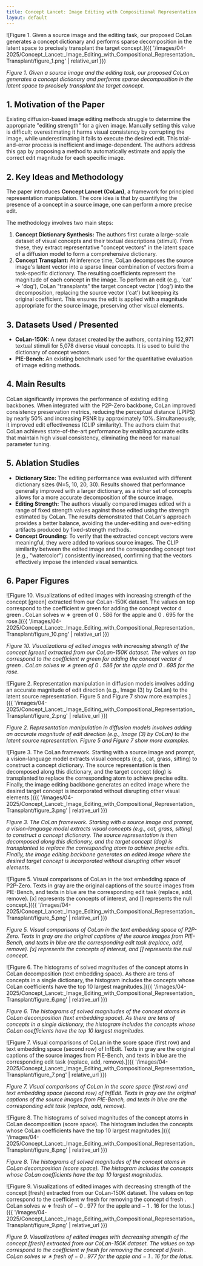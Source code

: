 ```yaml
---
title: Concept Lancet: Image Editing with Compositional Representation Transplant
layout: default
---
```

![Figure 1. Given a source image and the editing task, our proposed CoLan generates a concept dictionary and performs sparse decomposition in the latent space to precisely transplant the target concept.]({{ '/images/04-2025/Concept_Lancet:_Image_Editing_with_Compositional_Representation_Transplant/figure_1.png' | relative_url }})

*Figure 1. Given a source image and the editing task, our proposed CoLan generates a concept dictionary and performs sparse decomposition in the latent space to precisely transplant the target concept.*


## 1. Motivation of the Paper
Existing diffusion-based image editing methods struggle to determine the appropriate "editing strength" for a given image. Manually setting this value is difficult; overestimating it harms visual consistency by corrupting the image, while underestimating it fails to execute the desired edit. This trial-and-error process is inefficient and image-dependent. The authors address this gap by proposing a method to automatically estimate and apply the correct edit magnitude for each specific image.

## 2. Key Ideas and Methodology
The paper introduces **Concept Lancet (CoLan)**, a framework for principled representation manipulation. The core idea is that by quantifying the presence of a concept in a source image, one can perform a more precise edit.

The methodology involves two main steps:
1.  **Concept Dictionary Synthesis:** The authors first curate a large-scale dataset of visual concepts and their textual descriptions (stimuli). From these, they extract representative "concept vectors" in the latent space of a diffusion model to form a comprehensive dictionary.
2.  **Concept Transplant:** At inference time, CoLan decomposes the source image's latent vector into a sparse linear combination of vectors from a task-specific dictionary. The resulting coefficients represent the magnitude of each concept in the image. To perform an edit (e.g., 'cat' → 'dog'), CoLan "transplants" the target concept vector ('dog') into the decomposition, replacing the source vector ('cat') but keeping its original coefficient. This ensures the edit is applied with a magnitude appropriate for the source image, preserving other visual elements.

## 3. Datasets Used / Presented
- **CoLan-150K:** A new dataset created by the authors, containing 152,971 textual stimuli for 5,078 diverse visual concepts. It is used to build the dictionary of concept vectors.
- **PIE-Bench:** An existing benchmark used for the quantitative evaluation of image editing methods.

## 4. Main Results
CoLan significantly improves the performance of existing editing backbones. When integrated with the P2P-Zero backbone, CoLan improved consistency preservation metrics, reducing the perceptual distance (LPIPS) by nearly 50% and increasing PSNR by approximately 10%. Simultaneously, it improved edit effectiveness (CLIP similarity). The authors claim that CoLan achieves state-of-the-art performance by enabling accurate edits that maintain high visual consistency, eliminating the need for manual parameter tuning.

## 5. Ablation Studies
- **Dictionary Size:** The editing performance was evaluated with different dictionary sizes (N=5, 10, 20, 30). Results showed that performance generally improved with a larger dictionary, as a richer set of concepts allows for a more accurate decomposition of the source image.
- **Editing Strength:** The authors visually compared images edited with a range of fixed strength values against those edited using the strength estimated by CoLan. The results demonstrated that CoLan's approach provides a better balance, avoiding the under-editing and over-editing artifacts produced by fixed-strength methods.
- **Concept Grounding:** To verify that the extracted concept vectors were meaningful, they were added to various source images. The CLIP similarity between the edited image and the corresponding concept text (e.g., "watercolor") consistently increased, confirming that the vectors effectively impose the intended visual semantics.

## 6. Paper Figures
![Figure 10. Visualizations of edited images with increasing strength of the concept [green] extracted from our CoLan-150K dataset. The values on top correspond to the coefficient w green for adding the concept vector d green . CoLan solves w ∗ green of 0 . 586 for the apple and 0 . 695 for the rose.]({{ '/images/04-2025/Concept_Lancet:_Image_Editing_with_Compositional_Representation_Transplant/figure_10.png' | relative_url }})

*Figure 10. Visualizations of edited images with increasing strength of the concept [green] extracted from our CoLan-150K dataset. The values on top correspond to the coefficient w green for adding the concept vector d green . CoLan solves w ∗ green of 0 . 586 for the apple and 0 . 695 for the rose.*


![Figure 2. Representation manipulation in diffusion models involves adding an accurate magnitude of edit direction (e.g., Image (3) by CoLan) to the latent source representation. Figure 5 and Figure 7 show more examples.]({{ '/images/04-2025/Concept_Lancet:_Image_Editing_with_Compositional_Representation_Transplant/figure_2.png' | relative_url }})

*Figure 2. Representation manipulation in diffusion models involves adding an accurate magnitude of edit direction (e.g., Image (3) by CoLan) to the latent source representation. Figure 5 and Figure 7 show more examples.*


![Figure 3. The CoLan framework. Starting with a source image and prompt, a vision-language model extracts visual concepts (e.g., cat, grass, sitting) to construct a concept dictionary. The source representation is then decomposed along this dictionary, and the target concept (dog) is transplanted to replace the corresponding atom to achieve precise edits. Finally, the image editing backbone generates an edited image where the desired target concept is incorporated without disrupting other visual elements.]({{ '/images/04-2025/Concept_Lancet:_Image_Editing_with_Compositional_Representation_Transplant/figure_3.png' | relative_url }})

*Figure 3. The CoLan framework. Starting with a source image and prompt, a vision-language model extracts visual concepts (e.g., cat, grass, sitting) to construct a concept dictionary. The source representation is then decomposed along this dictionary, and the target concept (dog) is transplanted to replace the corresponding atom to achieve precise edits. Finally, the image editing backbone generates an edited image where the desired target concept is incorporated without disrupting other visual elements.*


![Figure 5. Visual comparisons of CoLan in the text embedding space of P2P-Zero. Texts in gray are the original captions of the source images from PIE-Bench, and texts in blue are the corresponding edit task (replace, add, remove). [x] represents the concepts of interest, and [] represents the null concept.]({{ '/images/04-2025/Concept_Lancet:_Image_Editing_with_Compositional_Representation_Transplant/figure_5.png' | relative_url }})

*Figure 5. Visual comparisons of CoLan in the text embedding space of P2P-Zero. Texts in gray are the original captions of the source images from PIE-Bench, and texts in blue are the corresponding edit task (replace, add, remove). [x] represents the concepts of interest, and [] represents the null concept.*


![Figure 6. The histograms of solved magnitudes of the concept atoms in CoLan decomposition (text embedding space). As there are tens of concepts in a single dictionary, the histogram includes the concepts whose CoLan coefficients have the top 10 largest magnitudes.]({{ '/images/04-2025/Concept_Lancet:_Image_Editing_with_Compositional_Representation_Transplant/figure_6.png' | relative_url }})

*Figure 6. The histograms of solved magnitudes of the concept atoms in CoLan decomposition (text embedding space). As there are tens of concepts in a single dictionary, the histogram includes the concepts whose CoLan coefficients have the top 10 largest magnitudes.*


![Figure 7. Visual comparisons of CoLan in the score space (first row) and text embedding space (second row) of InfEdit. Texts in gray are the original captions of the source images from PIE-Bench, and texts in blue are the corresponding edit task (replace, add, remove).]({{ '/images/04-2025/Concept_Lancet:_Image_Editing_with_Compositional_Representation_Transplant/figure_7.png' | relative_url }})

*Figure 7. Visual comparisons of CoLan in the score space (first row) and text embedding space (second row) of InfEdit. Texts in gray are the original captions of the source images from PIE-Bench, and texts in blue are the corresponding edit task (replace, add, remove).*


![Figure 8. The histograms of solved magnitudes of the concept atoms in CoLan decomposition (score space). The histogram includes the concepts whose CoLan coefficients have the top 10 largest magnitudes.]({{ '/images/04-2025/Concept_Lancet:_Image_Editing_with_Compositional_Representation_Transplant/figure_8.png' | relative_url }})

*Figure 8. The histograms of solved magnitudes of the concept atoms in CoLan decomposition (score space). The histogram includes the concepts whose CoLan coefficients have the top 10 largest magnitudes.*


![Figure 9. Visualizations of edited images with decreasing strength of the concept [fresh] extracted from our CoLan-150K dataset. The values on top correspond to the coefficient w fresh for removing the concept d fresh . CoLan solves w ∗ fresh of − 0 . 977 for the apple and − 1 . 16 for the lotus.]({{ '/images/04-2025/Concept_Lancet:_Image_Editing_with_Compositional_Representation_Transplant/figure_9.png' | relative_url }})

*Figure 9. Visualizations of edited images with decreasing strength of the concept [fresh] extracted from our CoLan-150K dataset. The values on top correspond to the coefficient w fresh for removing the concept d fresh . CoLan solves w ∗ fresh of − 0 . 977 for the apple and − 1 . 16 for the lotus.*

